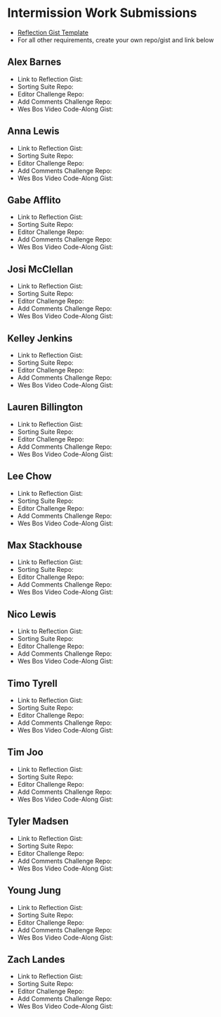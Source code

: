 # Intermission Work Submissions

* [Reflection Gist Template](https://gist.github.com/case-eee/6a5b06bf88c3fa82d9498c6763314ae4)
* For all other requirements, create your own repo/gist and link below

## Alex Barnes
- Link to Reflection Gist:
- Sorting Suite Repo:
- Editor Challenge Repo:
- Add Comments Challenge Repo:
- Wes Bos Video Code-Along Gist:

## Anna Lewis
- Link to Reflection Gist:
- Sorting Suite Repo:
- Editor Challenge Repo:
- Add Comments Challenge Repo:
- Wes Bos Video Code-Along Gist:

## Gabe Afflito
- Link to Reflection Gist:
- Sorting Suite Repo:
- Editor Challenge Repo:
- Add Comments Challenge Repo:
- Wes Bos Video Code-Along Gist:

## Josi McClellan
- Link to Reflection Gist:
- Sorting Suite Repo:
- Editor Challenge Repo:
- Add Comments Challenge Repo:
- Wes Bos Video Code-Along Gist:

## Kelley Jenkins
- Link to Reflection Gist:
- Sorting Suite Repo:
- Editor Challenge Repo:
- Add Comments Challenge Repo:
- Wes Bos Video Code-Along Gist:

## Lauren Billington
- Link to Reflection Gist:
- Sorting Suite Repo:
- Editor Challenge Repo:
- Add Comments Challenge Repo:
- Wes Bos Video Code-Along Gist:

## Lee Chow
- Link to Reflection Gist:
- Sorting Suite Repo:
- Editor Challenge Repo:
- Add Comments Challenge Repo:
- Wes Bos Video Code-Along Gist:

## Max Stackhouse
- Link to Reflection Gist:
- Sorting Suite Repo:
- Editor Challenge Repo:
- Add Comments Challenge Repo:
- Wes Bos Video Code-Along Gist:

## Nico Lewis
- Link to Reflection Gist:
- Sorting Suite Repo:
- Editor Challenge Repo:
- Add Comments Challenge Repo:
- Wes Bos Video Code-Along Gist:

## Timo Tyrell
- Link to Reflection Gist:
- Sorting Suite Repo:
- Editor Challenge Repo:
- Add Comments Challenge Repo:
- Wes Bos Video Code-Along Gist:

## Tim Joo
- Link to Reflection Gist:
- Sorting Suite Repo:
- Editor Challenge Repo:
- Add Comments Challenge Repo:
- Wes Bos Video Code-Along Gist:

## Tyler Madsen
- Link to Reflection Gist:
- Sorting Suite Repo:
- Editor Challenge Repo:
- Add Comments Challenge Repo:
- Wes Bos Video Code-Along Gist:

## Young Jung
- Link to Reflection Gist:
- Sorting Suite Repo:
- Editor Challenge Repo:
- Add Comments Challenge Repo:
- Wes Bos Video Code-Along Gist:

## Zach Landes
- Link to Reflection Gist:
- Sorting Suite Repo:
- Editor Challenge Repo:
- Add Comments Challenge Repo:
- Wes Bos Video Code-Along Gist:
